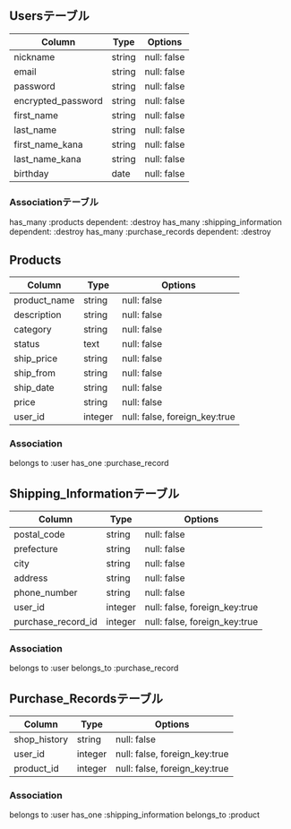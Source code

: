 ## Usersテーブル

| Column             | Type   | Options     |
| ------------------ | ------ | ----------- |
| nickname           | string | null: false |
| email              | string | null: false |
| password           | string | null: false |
| encrypted_password | string | null: false |
| first_name         | string | null: false |
| last_name          | string | null: false |
| first_name_kana    | string | null: false |
| last_name_kana     | string | null: false |
| birthday           | date   | null: false |

### Associationテーブル

has_many :products dependent: :destroy
has_many :shipping_information dependent: :destroy
has_many :purchase_records dependent: :destroy

## Products

| Column       | Type    | Options                       |
| ------------ | ------- | ----------------------------- |
| product_name | string  | null: false                   |
| description  | string  | null: false                   |
| category     | string  | null: false                   |
| status       | text    | null: false                   |
| ship_price   | string  | null: false                   |
| ship_from    | string  | null: false                   |
| ship_date    | string  | null: false                   |
| price        | string  | null: false                   |
| user_id      | integer | null: false, foreign_key:true |

### Association

belongs to :user
has_one :purchase_record

## Shipping_Informationテーブル

| Column             | Type    | Options                       |
| ------------------ | ------- | ----------------------------- |
| postal_code        | string  | null: false                   |
| prefecture         | string  | null: false                   |
| city               | string  | null: false                   |
| address            | string  | null: false                   |
| phone_number       | string  | null: false                   |
| user_id            | integer | null: false, foreign_key:true |
| purchase_record_id | integer | null: false, foreign_key:true |
### Association

belongs to :user
belongs_to :purchase_record

## Purchase_Recordsテーブル

| Column       | Type    | Options                       |
| ------------ | ------- | ----------------------------- |
| shop_history | string  | null: false                   |
| user_id      | integer | null: false, foreign_key:true |
| product_id   | integer | null: false, foreign_key:true |

### Association

belongs to :user
has_one :shipping_information
belongs_to :product